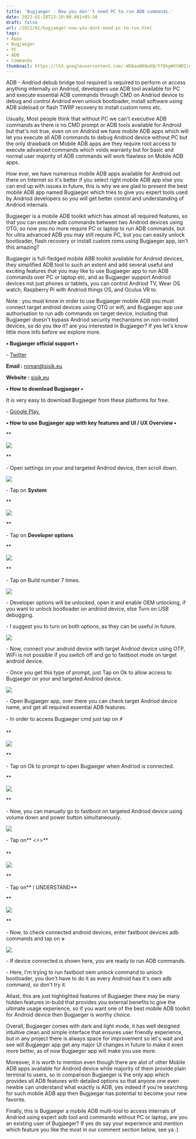 ```yaml
---
title: 'Bugjaeger - Now you don''t need PC to run ADB commands.'
date: 2022-01-28T23:10:00.001+05:30
draft: false
url: /2022/01/bugjaeger-now-you-dont-need-pc-to-run.html
tags: 
- Apps
- Bugjaeger
- PC
- ADB
- Commands
thumbnail: https://lh3.googleusercontent.com/-WOAaxW88a6Q/YfQhgWXtWDI/AAAAAAAAI4M/9Xb8G1w0tvs5-ZK3QBCG3xYtnK40q2hlACNcBGAsYHQ/s1600/1643389307917307-0.png
---
```


  

  

ADB - Andriod debub bridge tool required is required to perform or access anything internally on Andriod, developers use ADB tool available for PC and execute essential ADB commands through CMD on Andriod device to debug and control Andriod even unlock bootloader, install software using ADB sideload or flash TWRP recovery to install custom roms etc.

  

Usually, Most people think that without PC we can't executive ADB commands as there is no CMD prompt or ADB tools available for Android but that's not true, even on on Andriod we have mobile ADB apps which will let you execute all ADB commands to debug Andriod device without PC but the only drawback on Mobile ADB apps are they require root access to execute advanced commands which voids warranty but for basic and normal user majority of ADB commands will work flawless on Mobile ADB apps.

  

How ever, we have numerous mobile ADB apps available for Android out there on Internet so it's better if you select right mobile ADB app else you can end up with issues in future, this is why we are glad to present the best mobile ADB app named Bugjaeger which tries to give you expert tools used by Andriod developers so you will get better control and understanding of Andriod internals.

  

Bugjaeger is a mobile ADB toolkit which has almost all required features, so that you can execute adb commands between two Andriod devices using OTG, so now you no more require PC or laptop to run ADB commands, but for ultra advanced ADB you may still require PC, but you can easily unlock bootloader, flash recovery or install custom roms using Bugjaeger app, isn't this amazing?

  

Bugjaeger is full-fledged mobile ABB toolkit available for Android devices, they simplified ADB tool to such an extent and add several useful and exciting features that you may like to use Bugjaeger app to run ADB commands over PC or laptop etc, and as Bugjaeger support Andriod devices not just phones or tablets, you can control Andriod TV, Wear OS watch, Raspberry Pi with Andriod things OS, and Oculus VR to.

  

Note : you must know in order to use Bugjaeger mobile ADB you must connect target android devices using OTG or wifi, and Bugjaeger app use authorisation to run adb commands on target device, including that Bugjaeger doesn't bypass Andriod security mechanisms on non-rooted devices, so do you like it? are you interested in Bugjaeger? If yes let's know little more info before we explore more. 

  

**• Bugjaeger official support •**

\- [Twitter](https://twitter.com/intent/follow?original_referer=https%253A%252F%252Fwww.sisik.eu%252Fabout&ref_src=twsrc%255Etfw%257Ctwcamp%255Ebuttonembed%257Ctwterm%255Efollow%257Ctwgr%255Esisikro&region=follow_link&screen_name=sisikro)

**Email :** [roman@sisik.eu](http://roman@sisik.eu)

**Website :** [sisik.eu](http://www.sisik.eu/)

**• How to download Bugjaeger •**

It is very easy to download Bugjaeger from these platforms for free.

  

\- [Google Play ](https://play.google.com/store/apps/details?id=eu.sisik.hackendebug)

  

**• How to use Bugjaeger app with key features and UI / UX Overview •**

**

![](https://lh3.googleusercontent.com/-nLAkoOMr_vU/YfQhfK3eC0I/AAAAAAAAI4I/m58GpzZHz5o6nYkqwSrOFqAkPsm40XfrwCNcBGAsYHQ/s1600/1643389303157163-1.png)

  
**

\- Open settings on your and targeted Andriod device, then scroll down.

  

![](https://lh3.googleusercontent.com/-sVITWrkt1pU/YfQhdhOAdmI/AAAAAAAAI4E/6XUUyyoyrqEkZ1WGH1dU5wWWbio74_DQQCNcBGAsYHQ/s1600/1643389298120633-2.png)

  

\- Tap on **System**

**

![](https://lh3.googleusercontent.com/-SGFGo2QbH0k/YfQhcqJeOhI/AAAAAAAAI4A/0XV1vSOZ31ENZeJCFBuF45Jpu_2z4QiXACNcBGAsYHQ/s1600/1643389293786902-3.png)

  
**

\- Tap on **Developer options**

**

![](https://lh3.googleusercontent.com/-jSTvW6uH3xs/YfQhbpBoP_I/AAAAAAAAI38/wD8W7khjU3IKLJmGL3zhID0fZhz1iUpOACNcBGAsYHQ/s1600/1643389289303270-4.png)

  
**

\- Tap on Build number 7 times.

  

![](https://lh3.googleusercontent.com/-5fpTHqNozyk/YfQhae-P-7I/AAAAAAAAI34/eK2I71aqg-EkakBJQQxZ2h8IxLs6bJanwCNcBGAsYHQ/s1600/1643389284536987-5.png)

  

\- Developer options will be unlocked, open it and enable OEM unlocking, if you want to unlock bootloader on andriod device, else Turn on USB debugging.

  

\- I suggest you to turn on both options, as they can be useful in future.

  

![](https://lh3.googleusercontent.com/-tTQCs4C2U8g/YfQhZNHMp8I/AAAAAAAAI30/1A8b3G78DwoUa-u8QDJNrZUZFsp9C0z6ACNcBGAsYHQ/s1600/1643389279609279-6.png)

  

\- Now, connect your android device with target Andriod device using OTP, WiFi is not possible if you switch off and go to fastboot mode on target android device.

  

\- Once you get this type of prompt, just Tap on Ok to allow access to Bugjaeger on your and targeted Andriod device.

  

![](https://lh3.googleusercontent.com/-0L4OPagF6YE/YfQhX8UFh_I/AAAAAAAAI3w/tuIhHcbvtHgcip2DSJdB4PQa3T3l80nfACNcBGAsYHQ/s1600/1643389273281750-7.png)

  

  

\- Open Bugjaeger app, over there you can check target Andriod device name, and get all required essential ADB features.

  

\- In order to access Bugjaeger cmd just tap on **⚡**

**

![](https://lh3.googleusercontent.com/-Xib6Ur6xArc/YfQhWSK3tlI/AAAAAAAAI3s/Dxsb_wF2dqoVxHNsbEU3s1IYSHx5kDJEACNcBGAsYHQ/s1600/1643389268489526-8.png)

  
**

\- Tap on Ok to prompt to open Bugjaeger when Andriod is connected.

  

**

![](https://lh3.googleusercontent.com/-RlOtutMIZ9Q/YfQhVGLmFyI/AAAAAAAAI3o/l5Dw4WgL1P8_F-wE34AlVvGhxwGkhNqEgCNcBGAsYHQ/s1600/1643389264430109-9.png)

  
**

\- Now, you can manually go to fastboot on targeted Andriod device using volume down and power button simultaneously.

  

![](https://lh3.googleusercontent.com/-mMpyxhhJcMo/YfQhUK_dxiI/AAAAAAAAI3k/cMmaaoh1wmoswV6FEmTnI08vJqhy1bQfwCNcBGAsYHQ/s1600/1643389259410610-10.png)

  

  

\- Tap on** <⚡>**

**

![](https://lh3.googleusercontent.com/-eHaCMmpsx54/YfQhS2GINVI/AAAAAAAAI3g/NF-Pmlm_-LcQfjPAco0RrSgzdEky9UkNACNcBGAsYHQ/s1600/1643389253978327-11.png)

  
**

\- Tap on** I UNDERSTAND**

**

![](https://lh3.googleusercontent.com/-EtVk0_xiHGM/YfQhRZP3ucI/AAAAAAAAI3c/EI0ANODlZ-IvfOlaLdb27RomLEb9d2oowCNcBGAsYHQ/s1600/1643389249211366-12.png)

  
**

\- Now, to check connected android devices, enter fastboot devices adb commands and tap on **\>**

  

![](https://lh3.googleusercontent.com/-mXu3Yf4mWU4/YfQhQfx_CVI/AAAAAAAAI3Y/mJQyAhuuLcskLcEp8EQ8W7kvfOdgJuukwCNcBGAsYHQ/s1600/1643389213338959-13.png)

  

\- If device connected is shown here, you are ready to run ADB commands. 

  

\- Here, I'm trying to run fastboot oem unlock command to unlock bootloader, you don't have to do it as every Android has it's own adb command, so don't try it.

  

Atlast, this are just highlighted features of Bugjaeger there may be many hidden features in-build that provides you external benefits to give the ultimate usage experience, so if you want one of the best mobile ADB toolkit for Android device then Bugjaeger is worthy choice.

  

Overall, Bugjaeger comes with dark and light mode, it has well designed intuitive clean and simple interface that ensures user friendly experience, but in any project there is always space for improvement so let's wait and see will Bugjaeger app get any major UI changes in future to make it even more better, as of now Bugjaeger app will make you use more.

  

Moreover, it is worth to mention even though there are alot of other Mobile ADB apps available for Android device while majority of them provide plain terminal to users, so in comparison Bugjaeger is the only app which provides all ADB features with detailed options so that anyone one even newbie can understand what exactly is ADB, yes indeed if you're searching for such mobile ADB app then Bugjaegar has potential to become your new favorite.

  

Finally, this is Bugjaeger a mobile ADB multi-tool to access internals of Andriod using expert adb tool and commands without PC or laptop, are you an existing user of Bugjaeger? If yes do say your experience and mention which feature you like the most in our comment section below, see ya :)